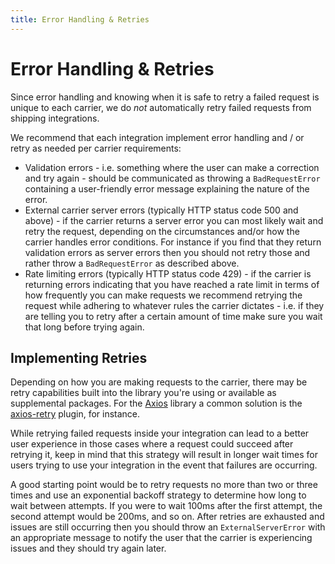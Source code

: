 ```yaml
---
title: Error Handling & Retries
---
```


# Error Handling & Retries

Since error handling and knowing when it is safe to retry a failed request is unique to each carrier, we do *not* automatically retry failed requests from shipping integrations.

We recommend that each integration implement error handling and / or retry as needed per carrier requirements:

- Validation errors - i.e. something where the user can make a correction and try again - should be communicated as throwing a `BadRequestError` containing a user-friendly error message explaining the nature of the error.
- External carrier server errors (typically HTTP status code 500 and above) - if the carrier returns a server error you can most likely wait and retry the request, depending on the circumstances and/or how the carrier handles error conditions. For instance if you find that they return validation errors as server errors then you should not retry those and rather throw a `BadRequestError` as described above.
- Rate limiting errors (typically HTTP status code 429) - if the carrier is returning errors indicating that you have reached a rate limit in terms of how frequently you can make requests we recommend retrying the request while adhering to whatever rules the carrier dictates - i.e. if they are telling you to retry after a certain amount of time make sure you wait that long before trying again.

## Implementing Retries

Depending on how you are making requests to the carrier, there may be retry capabilities built into the library you're using or available as supplemental packages. For the [Axios](https://axios-http.com/) library a common solution is the [axios-retry](https://www.npmjs.com/package/axios-retry) plugin, for instance.

While retrying failed requests inside your integration can lead to a better user experience in those cases where a request could succeed after retrying it, keep in mind that this strategy will result in longer wait times for users trying to use your integration in the event that failures are occurring.

A good starting point would be to retry requests no more than two or three times and use an exponential backoff strategy to determine how long to wait between attempts. If you were to wait 100ms after the first attempt, the second attempt would be 200ms, and so on. After retries are exhausted and issues are still occurring then you should throw an `ExternalServerError` with an appropriate message to notify the user that the carrier is experiencing issues and they should try again later.
